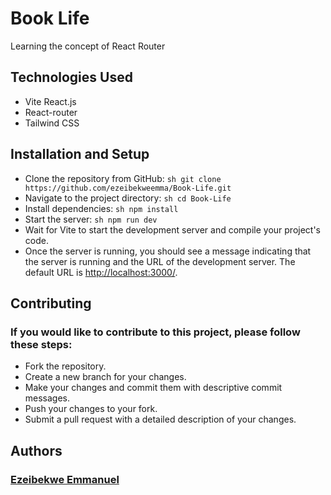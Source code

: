 # Book Life

Learning the concept of React Router


## Technologies Used

- Vite React.js
- React-router
- Tailwind CSS

## Installation and Setup

- Clone the repository from GitHub: ```sh git clone https://github.com/ezeibekweemma/Book-Life.git```
- Navigate to the project directory: ```sh cd Book-Life```
- Install dependencies: ```sh npm install```
- Start the server: ```sh npm run dev```
- Wait for Vite to start the development server and compile your project's code.
- Once the server is running, you should see a message indicating that the server is running and the URL of the development server. The default URL is [http://localhost:3000/](http://localhost:3000/).

## Contributing

### If you would like to contribute to this project, please follow these steps:

- Fork the repository.
- Create a new branch for your changes.
- Make your changes and commit them with descriptive commit messages.
- Push your changes to your fork.
- Submit a pull request with a detailed description of your changes.


## Authors
### [Ezeibekwe Emmanuel](mailto:ezeibekweemma@gmail.com)
